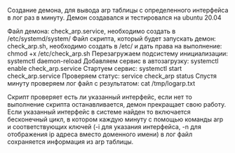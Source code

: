 Создание демона, для вывода arp таблицы с определенного интерфейса в лог раз в минуту.
Демон создавался и тестировался на ubuntu 20.04

Файл демона: check_arp.service, необходимо создать в /etc/systemd/system/
Файл скрипта, который будет запускать демон: check_arp.sh, необходимо создать в /etc/ и дать права на выполнение: chmod +x /etc/check_arp.sh
Перезагружаем подсистему инициализации: systemctl daemon-reload
Добавляем сервис в автозагрузку: systemctl enable check_arp.service
Стартуем сервис: systemctl start check_arp.service
Проверяем статус: service check_arp status
Спустя минуту проверяем лог файл с результатом: cat /tmp/logarp.txt

Скрипт проверяет есть ли указанный интерфейс, если нет то выполнение скрипта останавливается, демон прекращает свою работу. Если указанный интерфейс в системе найден то включается бесконечный цикл, в котором каждую минуту с помощью команды arp и соответствующих ключей (-i для указания интерфейса, -n для отображения ip  адреса вместо доменного имени) в лог файл сохраняется информация из arp таблицы.

